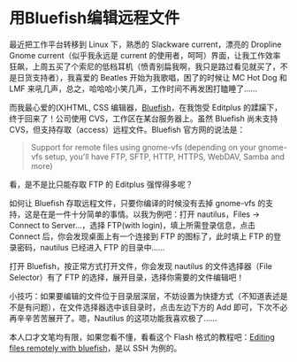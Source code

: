 # 用Bluefish编辑远程文件


最近把工作平台转移到 Linux 下，熟悉的 Slackware current，漂亮的 Dropline Gnome current（似乎我永远是 current 的使用者，呵呵）界面，让我工作效率狂飙，上周五买了个索尼的低档耳机（愤青别扁我啊，我只是路过看见就买了，不是日货支持者），我喜爱的 Beatles 开始为我歌唱，困了的时候让 MC Hot Dog 和 LMF 来吼几声，总之，哈哈哈小笑几声，工作时间不再发困打瞌睡了……

而我最心爱的(X)HTML, CSS 编辑器，[Bluefish][0]，在我饱受 Editplus 的蹂躏下，终于回来了！公司使用 CVS，工作区在某台服务器上。虽然 Bluefish 尚未支持 CVS，但支持存取（access）远程文件。Bluefish 官方网的说法是：

> Support for remote files using gnome-vfs (depending on your gnome-vfs setup, you'll have FTP, SFTP, HTTP, HTTPS, WebDAV, Samba and more)

看，是不是比只能存取 FTP 的 Editplus 强悍得多呢？

如何让 Bluefish 存取远程文件，只要你编译的时候没有去掉 gnome-vfs 的支持，这是在是一件十分简单的事情。以我为例吧：打开 nautilus，Files -\> Connect to Server...，选择 FTP(with login)，填上所需登录信息，点击 Connect 后，你会发现桌面上有一个连接到 FTP 的图标了，此时填上 FTP 的登录密码，nautilus 已经进入 FTP 的目录中……

打开 Bluefish，按正常方式打开文件，你会发现 nautilus 的文件选择器（File Selector）有了 FTP 的选择，展开目录，选择你需要的文件编辑吧！

小技巧：如果要编辑的文件位于目录层深层，不妨设置为快捷方式（不知道表述是不是有问题），在文件选择器选中该目录时，点击左边下方的 Add 即可，下次不必再辛辛苦苦展开了。嗯，Nautilus 的这项功能我喜欢极了……

本人口才文笔均有限，如果您看不懂，看看这个 Flash 格式的教程吧：[Editing files remotely with bluefish][1]，是以 SSH 为例的。

[0]: http://bluefish.openoffice.nl/
[1]: http://www.borgerding.org/dropline/trovao/videos/e-remotely/
